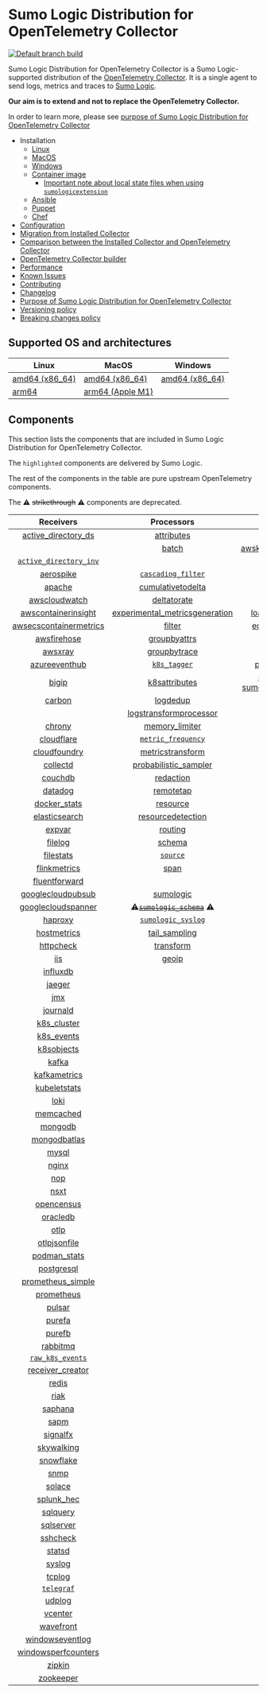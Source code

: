 # Sumo Logic Distribution for OpenTelemetry Collector

[![Default branch build](https://github.com/SumoLogic/sumologic-otel-collector/actions/workflows/dev_builds.yml/badge.svg)](https://github.com/SumoLogic/sumologic-otel-collector/actions/workflows/dev_builds.yml)

Sumo Logic Distribution for OpenTelemetry Collector is a Sumo Logic-supported distribution of the [OpenTelemetry Collector][otc_link].
It is a single agent to send logs, metrics and traces to [Sumo Logic][sumologic].

**Our aim is to extend and not to replace the OpenTelemetry Collector.**

In order to learn more, please see [purpose of Sumo Logic Distribution for OpenTelemetry Collector][purpose]

- Installation
  - [Linux][linux_installation]
  - [MacOS][macos_installation]
  - [Windows][windows_installation]
  - [Container image](/docs/installation.md#container-image)
    - [Important note about local state files when using `sumologicextension`](/docs/installation.md#important-note-about-local-state-files-when-using-sumologicextension)
  - [Ansible](/docs/installation.md#ansible)
  - [Puppet](/docs/installation.md#puppet)
  - [Chef](/docs/installation.md#chef)
- [Configuration](docs/configuration.md)
- [Migration from Installed Collector](docs/migration.md)
- [Comparison between the Installed Collector and OpenTelemetry Collector](docs/comparison.md)
- [OpenTelemetry Collector builder](./otelcolbuilder/README.md)
- [Performance]
- [Known Issues]
- [Contributing](./CONTRIBUTING.md)
- [Changelog](./CHANGELOG.md)
- [Purpose of Sumo Logic Distribution for OpenTelemetry Collector][purpose]
- [Versioning policy][versioning]
- [Breaking changes policy][breaking]

## Supported OS and architectures

| Linux                         | MacOS                         | Windows                     |
| ----------------------------- | ----------------------------- | --------------------------- |
| [amd64 (x86_64)][linux_amd64] | [amd64 (x86_64)][mac_amd64]   | [amd64 (x86_64)][win_amd64] |
| [arm64][linux_arm64]          | [arm64 (Apple M1)][mac_arm64] |                             |

## Components

This section lists the components that are included in Sumo Logic Distribution for OpenTelemetry Collector.

The `highlighted` components are delivered by Sumo Logic.

The rest of the components in the table are pure upstream OpenTelemetry components.

The ⚠️ ~~strikethrough~~ ⚠️ components are deprecated.

|                        Receivers                         |                          Processors                          |               Exporters                |                 Extensions                  |             Connectors              |
| :------------------------------------------------------: | :----------------------------------------------------------: | :------------------------------------: | :-----------------------------------------: | :---------------------------------: |
|     [active_directory_ds][activedirectorydsreceiver]     |              [attributes][attributesprocessor]               |         [awss3][awss3exporter]         |       [asapclient][asapauthextension]       |     [forward][forwardconnector]     |
|                                                          |                   [batch][batchprocessor]                    |          [awskinesisexporter]          |                                             |                                     |
|   [`active_directory_inv`][activedirectoryinvreceiver]   |                                                              |        [carbon][carbonexporter]        |                 [awsproxy]                  |       [count][countconnector]       |
|              [aerospike][aerospikereceiver]              |        [`cascading_filter`][cascadingfilterprocessor]        |         [debug][debugexporter]         |       [basicauth][basicauthextension]       |  [exceptions][exceptionsconnector]  |
|                 [apache][apachereceiver]                 |       [cumulativetodelta][cumulativetodeltaprocessor]        |          [file][fileexporter]          | [bearertokenauth][bearertokenauthextension] |    [failover][failoverconnector]    |
|          [awscloudwatch][awscloudwatchreceiver]          |             [deltatorate][deltatorateprocessor]              |         [kafka][kafkaexporter]         |           [db_storage][dbstorage]           |  [roundrobin][roundrobinconnector]  |
|    [awscontainerinsight][awscontainerinsightreceiver]    | [experimental_metricsgeneration][metricsgenerationprocessor] | [loadbalancing][loadbalancingexporter] |      [docker_observer][dockerobserver]      |     [routing][routingconnector]     |
| [awsecscontainermetrics][awsecscontainermetricsreceiver] |                  [filter][filterprocessor]                   |      [ecs_observer][ecsobserver]       |    [servicegraph][servicegraphconnector]    |                                     |
|            [awsfirehose][awsfirehosereceiver]            |            [groupbyattrs][groupbyattrsprocessor]             |          [otlp][otlpexporter]          |    [ecs_task_observer][ecstaskobserver]     | [spanmetrics][spanmetricsconnector] |
|                [awsxray][awsxrayreceiver]                |            [groupbytrace][groupbytraceprocessor]             |      [otlphttp][otlphttpexporter]      |         [file_storage][filestorage]         |                                     |
|          [azureeventhub][azureeventhubreceiver]          |                 [`k8s_tagger`][k8sprocessor]                 |    [prometheus][prometheusexporter]    |   [headerssetter][headerssetterextension]   |                                     |
|                  [bigip][bigipreceiver]                  |           [k8sattributes][k8sattributesprocessor]            |    [sumologic] [sumologicexporter]     |    [health_check][healthcheckextension]     |                                     |
|                 [carbon][carbonreceiver]                 |                [logdedup][logdedupprocessor]                 |        [syslog][syslogexporter]        |        [host_observer][hostobserver]        |                                     |
|                                                          |       [logstransformprocessor][logstransformprocessor]       |                                        |                                             |                                     |
|                 [chrony][chronyreceiver]                 |           [memory_limiter][memorylimiterprocessor]           |           [nop][nopexporter]           |       [http_forwarder][httpforwarder]       |                                     |
|             [cloudflare][cloudflarereceiver]             |        [`metric_frequency`][metricfrequencyprocessor]        |                                        |           [jaegerremotesampling]            |                                     |
|           [cloudfoundry][cloudfoundryreceiver]           |        [metricstransform][metricstransformprocessor]         |                                        |         [k8s_observer][k8sobserver]         |                                     |
|               [collectd][collectdreceiver]               |    [probabilistic_sampler][probabilisticsamplerprocessor]    |                                        |                                             |                                     |
|                [couchdb][couchdbreceiver]                |               [redaction][redactionprocessor]                |                                        |  [oauth2client][oauth2clientauthextension]  |                                     |
|                [datadog][datadogreceiver]                |               [remotetap][remotetapprocessor]                |                                        |          [oidc][oidcauthextension]          |                                     |
|           [docker_stats][dockerstatsreceiver]            |                [resource][resourceprocessor]                 |                                        |           [pprof][pprofextension]           |                                     |
|          [elasticsearch][elasticsearchreceiver]          |       [resourcedetection][resourcedetectionprocessor]        |                                        |       [sigv4auth][sigv4authextension]       |                                     |
|                 [expvar][expvarreceiver]                 |                 [routing][routingprocessor]                  |                                        |      [`sumologic`][sumologicextension]      |                                     |
|                [filelog][filelogreceiver]                |                  [schema][schemaprocessor]                   |                                        |          [zpages][zpagesextension]          |                                     |
|              [filestats][filestatsreceiver]              |                 [`source`][sourceprocessor]                  |                                        |                                             |                                     |
|           [flinkmetrics][flinkmetricsreceiver]           |                    [span][spanprocessor]                     |                                        |                                             |                                     |
|          [fluentforward][fluentforwardreceiver]          |                                                              |                                        |                                             |                                     |
|      [googlecloudpubsub][googlecloudpubsubreceiver]      |               [sumologic][sumologicprocessor]                |                                        |                                             |                                     |
|     [googlecloudspanner][googlecloudspannerreceiver]     |   ⚠️~~[`sumologic_schema`][sumologicschemaprocessor]~~ ⚠️    |                                        |                                             |                                     |
|                [haproxy][haproxyreceiver]                |        [`sumologic_syslog`][sumologicsyslogprocessor]        |                                        |                                             |                                     |
|            [hostmetrics][hostmetricsreceiver]            |            [tail_sampling][tailsamplingprocessor]            |                                        |                                             |                                     |
|              [httpcheck][httpcheckreceiver]              |               [transform][transformprocessor]                |                                        |                                             |                                     |
|                    [iis][iisreceiver]                    |                   [geoip][geoipprocessor]                    |                                        |                                             |                                     |
|               [influxdb][influxdbreceiver]               |                                                              |                                        |                                             |                                     |
|                 [jaeger][jaegerreceiver]                 |                                                              |                                        |                                             |                                     |
|                    [jmx][jmxreceiver]                    |                                                              |                                        |                                             |                                     |
|               [journald][journaldreceiver]               |                                                              |                                        |                                             |                                     |
|            [k8s_cluster][k8sclusterreceiver]             |                                                              |                                        |                                             |                                     |
|             [k8s_events][k8seventsreceiver]              |                                                              |                                        |                                             |                                     |
|             [k8sobjects][k8sobjectsreceiver]             |                                                              |                                        |                                             |                                     |
|                  [kafka][kafkareceiver]                  |                                                              |                                        |                                             |                                     |
|           [kafkametrics][kafkametricsreceiver]           |                                                              |                                        |                                             |                                     |
|           [kubeletstats][kubeletstatsreceiver]           |                                                              |                                        |                                             |                                     |
|                   [loki][lokireceiver]                   |                                                              |                                        |                                             |                                     |
|              [memcached][memcachedreceiver]              |                                                              |                                        |                                             |                                     |
|                [mongodb][mongodbreceiver]                |                                                              |                                        |                                             |                                     |
|           [mongodbatlas][mongodbatlasreceiver]           |                                                              |                                        |                                             |                                     |
|                  [mysql][mysqlreceiver]                  |                                                              |                                        |                                             |                                     |
|                  [nginx][nginxreceiver]                  |                                                              |                                        |                                             |                                     |
|                    [nop][nopreceiver]                    |                                                              |                                        |                                             |                                     |
|                   [nsxt][nsxtreceiver]                   |                                                              |                                        |                                             |                                     |
|             [opencensus][opencensusreceiver]             |                                                              |                                        |                                             |                                     |
|               [oracledb][oracledbreceiver]               |                                                              |                                        |                                             |                                     |
|                   [otlp][otlpreceiver]                   |                                                              |                                        |                                             |                                     |
|           [otlpjsonfile][otlpjsonfilereceiver]           |                                                              |                                        |                                             |                                     |
|              [podman_stats][podmanreceiver]              |                                                              |                                        |                                             |                                     |
|             [postgresql][postgresqlreceiver]             |                                                              |                                        |                                             |                                     |
|      [prometheus_simple][simpleprometheusreceiver]       |                                                              |                                        |                                             |                                     |
|             [prometheus][prometheusreceiver]             |                                                              |                                        |                                             |                                     |
|                 [pulsar][pulsarreceiver]                 |                                                              |                                        |                                             |                                     |
|                 [purefa][purefareceiver]                 |                                                              |                                        |                                             |                                     |
|                 [purefb][purefbreceiver]                 |                                                              |                                        |                                             |                                     |
|               [rabbitmq][rabbitmqreceiver]               |                                                              |                                        |                                             |                                     |
|         [`raw_k8s_events`][rawk8seventsreceiver]         |                                                              |                                        |                                             |                                     |
|           [receiver_creator][receivercreator]            |                                                              |                                        |                                             |                                     |
|                  [redis][redisreceiver]                  |                                                              |                                        |                                             |                                     |
|                   [riak][riakreceiver]                   |                                                              |                                        |                                             |                                     |
|                [saphana][saphanareceiver]                |                                                              |                                        |                                             |                                     |
|                   [sapm][sapmreceiver]                   |                                                              |                                        |                                             |                                     |
|               [signalfx][signalfxreceiver]               |                                                              |                                        |                                             |                                     |
|             [skywalking][skywalkingreceiver]             |                                                              |                                        |                                             |                                     |
|              [snowflake][snowflakereceiver]              |                                                              |                                        |                                             |                                     |
|                   [snmp][snmpreceiver]                   |                                                              |                                        |                                             |                                     |
|                 [solace][solacereceiver]                 |                                                              |                                        |                                             |                                     |
|             [splunk_hec][splunkhecreceiver]              |                                                              |                                        |                                             |                                     |
|               [sqlquery][sqlqueryreceiver]               |                                                              |                                        |                                             |                                     |
|              [sqlserver][sqlserverreceiver]              |                                                              |                                        |                                             |                                     |
|               [sshcheck][sshcheckreceiver]               |                                                              |                                        |                                             |                                     |
|                 [statsd][statsdreceiver]                 |                                                              |                                        |                                             |                                     |
|                 [syslog][syslogreceiver]                 |                                                              |                                        |                                             |                                     |
|                 [tcplog][tcplogreceiver]                 |                                                              |                                        |                                             |                                     |
|              [`telegraf`][telegrafreceiver]              |                                                              |                                        |                                             |                                     |
|                 [udplog][udplogreceiver]                 |                                                              |                                        |                                             |                                     |
|                [vcenter][vcenterreceiver]                |                                                              |                                        |                                             |                                     |
|              [wavefront][wavefrontreceiver]              |                                                              |                                        |                                             |                                     |
|        [windowseventlog][windowseventlogreceiver]        |                                                              |                                        |                                             |                                     |
|    [windowsperfcounters][windowsperfcountersreceiver]    |                                                              |                                        |                                             |                                     |
|                 [zipkin][zipkinreceiver]                 |                                                              |                                        |                                             |                                     |
|              [zookeeper][zookeeperreceiver]              |                                                              |                                        |                                             |                                     |

[otc_link]: https://github.com/open-telemetry/opentelemetry-collector
[sumologic]: https://www.sumologic.com
[linux_installation]: https://help.sumologic.com/docs/send-data/opentelemetry-collector/install-collector-linux/
[macos_installation]: https://help.sumologic.com/docs/send-data/opentelemetry-collector/install-collector-macos/
[windows_installation]: https://help.sumologic.com/docs/send-data/opentelemetry-collector/install-collector-windows/
[performance]: https://help.sumologic.com/docs/send-data/opentelemetry-collector/#performance
[known issues]: https://help.sumologic.com/docs/send-data/opentelemetry-collector/troubleshooting-faq/#known-issues
[purpose]: https://help.sumologic.com/docs/send-data/opentelemetry-collector/sumo-logic-opentelemetry-vs-opentelemetry-upstream-relationship/
[versioning]: https://help.sumologic.com/docs/send-data/opentelemetry-collector/sumo-logic-opentelemetry-vs-opentelemetry-upstream-relationship/#versioning-policy
[breaking]: https://help.sumologic.com/docs/send-data/opentelemetry-collector/sumo-logic-opentelemetry-vs-opentelemetry-upstream-relationship/#versioning-policy
[linux_amd64]: ./docs/installation.md#linux-on-amd64-x86-64
[linux_arm64]: ./docs/installation.md#linux-on-arm64
[mac_amd64]: ./docs/installation.md#macos-on-amd64-x86-64
[mac_arm64]: ./docs/installation.md#macos-on-arm64-apple-m1-x86-64
[win_amd64]: ./docs/installation.md#windows
[activedirectorydsreceiver]: https://github.com/open-telemetry/opentelemetry-collector-contrib/tree/v0.127.0/receiver/activedirectorydsreceiver
[activedirectoryinvreceiver]: ./pkg/receiver/activedirectoryinvreceiver
[aerospikereceiver]: https://github.com/open-telemetry/opentelemetry-collector-contrib/tree/v0.127.0/receiver/aerospikereceiver
[apachereceiver]: https://github.com/open-telemetry/opentelemetry-collector-contrib/tree/v0.127.0/receiver/apachereceiver
[awscloudwatchreceiver]: https://github.com/open-telemetry/opentelemetry-collector-contrib/tree/v0.127.0/receiver/awscloudwatchreceiver
[awscontainerinsightreceiver]: https://github.com/open-telemetry/opentelemetry-collector-contrib/tree/v0.127.0/receiver/awscontainerinsightreceiver
[awsecscontainermetricsreceiver]: https://github.com/open-telemetry/opentelemetry-collector-contrib/tree/v0.127.0/receiver/awsecscontainermetricsreceiver
[awsfirehosereceiver]: https://github.com/open-telemetry/opentelemetry-collector-contrib/tree/v0.127.0/receiver/awsfirehosereceiver
[awsxrayreceiver]: https://github.com/open-telemetry/opentelemetry-collector-contrib/tree/v0.127.0/receiver/awsxrayreceiver
[azureeventhubreceiver]: https://github.com/open-telemetry/opentelemetry-collector-contrib/tree/v0.127.0/receiver/azureeventhubreceiver
[bigipreceiver]: https://github.com/open-telemetry/opentelemetry-collector-contrib/tree/v0.127.0/receiver/bigipreceiver
[carbonreceiver]: https://github.com/open-telemetry/opentelemetry-collector-contrib/tree/v0.127.0/receiver/carbonreceiver
[chronyreceiver]: https://github.com/open-telemetry/opentelemetry-collector-contrib/tree/v0.127.0/receiver/chronyreceiver
[cloudfoundryreceiver]: https://github.com/open-telemetry/opentelemetry-collector-contrib/tree/v0.127.0/receiver/cloudfoundryreceiver
[cloudflarereceiver]: https://github.com/open-telemetry/opentelemetry-collector-contrib/tree/v0.127.0/receiver/cloudflarereceiver
[collectdreceiver]: https://github.com/open-telemetry/opentelemetry-collector-contrib/tree/v0.127.0/receiver/collectdreceiver
[couchdbreceiver]: https://github.com/open-telemetry/opentelemetry-collector-contrib/tree/v0.127.0/receiver/couchdbreceiver
[datadogreceiver]: https://github.com/open-telemetry/opentelemetry-collector-contrib/tree/v0.127.0/receiver/datadogreceiver
[dockerstatsreceiver]: https://github.com/open-telemetry/opentelemetry-collector-contrib/tree/v0.127.0/receiver/dockerstatsreceiver
[elasticsearchreceiver]: https://github.com/open-telemetry/opentelemetry-collector-contrib/tree/v0.127.0/receiver/elasticsearchreceiver
[expvarreceiver]: https://github.com/open-telemetry/opentelemetry-collector-contrib/tree/v0.127.0/receiver/expvarreceiver
[filelogreceiver]: https://github.com/open-telemetry/opentelemetry-collector-contrib/tree/v0.127.0/receiver/filelogreceiver
[filestatsreceiver]: https://github.com/open-telemetry/opentelemetry-collector-contrib/tree/v0.127.0/receiver/filestatsreceiver
[flinkmetricsreceiver]: https://github.com/open-telemetry/opentelemetry-collector-contrib/tree/v0.127.0/receiver/flinkmetricsreceiver
[fluentforwardreceiver]: https://github.com/open-telemetry/opentelemetry-collector-contrib/tree/v0.127.0/receiver/fluentforwardreceiver
[googlecloudpubsubreceiver]: https://github.com/open-telemetry/opentelemetry-collector-contrib/tree/v0.127.0/receiver/googlecloudpubsubreceiver
[googlecloudspannerreceiver]: https://github.com/open-telemetry/opentelemetry-collector-contrib/tree/v0.127.0/receiver/googlecloudspannerreceiver
[haproxyreceiver]: https://github.com/open-telemetry/opentelemetry-collector-contrib/tree/v0.127.0/receiver/haproxyreceiver
[hostmetricsreceiver]: https://github.com/open-telemetry/opentelemetry-collector-contrib/tree/v0.127.0/receiver/hostmetricsreceiver
[httpcheckreceiver]: https://github.com/open-telemetry/opentelemetry-collector-contrib/tree/v0.127.0/receiver/httpcheckreceiver
[iisreceiver]: https://github.com/open-telemetry/opentelemetry-collector-contrib/tree/v0.127.0/receiver/iisreceiver
[influxdbreceiver]: https://github.com/open-telemetry/opentelemetry-collector-contrib/tree/v0.127.0/receiver/influxdbreceiver
[jaegerreceiver]: https://github.com/open-telemetry/opentelemetry-collector-contrib/tree/v0.127.0/receiver/jaegerreceiver
[jmxreceiver]: https://github.com/open-telemetry/opentelemetry-collector-contrib/tree/v0.127.0/receiver/jmxreceiver
[journaldreceiver]: https://github.com/open-telemetry/opentelemetry-collector-contrib/tree/v0.127.0/receiver/journaldreceiver
[k8sclusterreceiver]: https://github.com/open-telemetry/opentelemetry-collector-contrib/tree/v0.127.0/receiver/k8sclusterreceiver
[k8seventsreceiver]: https://github.com/open-telemetry/opentelemetry-collector-contrib/tree/v0.127.0/receiver/k8seventsreceiver
[k8sobjectsreceiver]: https://github.com/open-telemetry/opentelemetry-collector-contrib/tree/v0.127.0/receiver/k8sobjectsreceiver
[kafkareceiver]: https://github.com/open-telemetry/opentelemetry-collector-contrib/tree/v0.127.0/receiver/kafkareceiver
[kafkametricsreceiver]: https://github.com/open-telemetry/opentelemetry-collector-contrib/tree/v0.127.0/receiver/kafkametricsreceiver
[kubeletstatsreceiver]: https://github.com/open-telemetry/opentelemetry-collector-contrib/tree/v0.127.0/receiver/kubeletstatsreceiver
[lokireceiver]: https://github.com/open-telemetry/opentelemetry-collector-contrib/tree/v0.127.0/receiver/lokireceiver
[memcachedreceiver]: https://github.com/open-telemetry/opentelemetry-collector-contrib/tree/v0.127.0/receiver/memcachedreceiver
[mongodbreceiver]: https://github.com/open-telemetry/opentelemetry-collector-contrib/tree/v0.127.0/receiver/mongodbreceiver
[mongodbatlasreceiver]: https://github.com/open-telemetry/opentelemetry-collector-contrib/tree/v0.127.0/receiver/mongodbatlasreceiver
[mysqlreceiver]: https://github.com/open-telemetry/opentelemetry-collector-contrib/tree/v0.127.0/receiver/mysqlreceiver
[nginxreceiver]: https://github.com/open-telemetry/opentelemetry-collector-contrib/tree/v0.127.0/receiver/nginxreceiver
[nopreceiver]: https://github.com/open-telemetry/opentelemetry-collector/tree/v0.127.0/receiver/nopreceiver
[nsxtreceiver]: https://github.com/open-telemetry/opentelemetry-collector-contrib/tree/v0.127.0/receiver/nsxtreceiver
[opencensusreceiver]: https://github.com/open-telemetry/opentelemetry-collector-contrib/tree/v0.127.0/receiver/opencensusreceiver
[oracledbreceiver]: https://github.com/open-telemetry/opentelemetry-collector-contrib/tree/v0.127.0/receiver/oracledbreceiver
[otlpreceiver]: https://github.com/open-telemetry/opentelemetry-collector/tree/v0.127.0/receiver/otlpreceiver
[otlpjsonfilereceiver]: https://github.com/open-telemetry/opentelemetry-collector-contrib/tree/v0.127.0/receiver/otlpjsonfilereceiver
[podmanreceiver]: https://github.com/open-telemetry/opentelemetry-collector-contrib/tree/v0.127.0/receiver/podmanreceiver
[postgresqlreceiver]: https://github.com/open-telemetry/opentelemetry-collector-contrib/tree/v0.127.0/receiver/postgresqlreceiver
[simpleprometheusreceiver]: https://github.com/open-telemetry/opentelemetry-collector-contrib/tree/v0.127.0/receiver/simpleprometheusreceiver
[prometheusreceiver]: https://github.com/open-telemetry/opentelemetry-collector-contrib/tree/v0.127.0/receiver/prometheusreceiver
[pulsarreceiver]: https://github.com/open-telemetry/opentelemetry-collector-contrib/tree/v0.127.0/receiver/pulsarreceiver
[purefareceiver]: https://github.com/open-telemetry/opentelemetry-collector-contrib/tree/v0.127.0/receiver/purefareceiver
[purefbreceiver]: https://github.com/open-telemetry/opentelemetry-collector-contrib/tree/v0.127.0/receiver/purefbreceiver
[rabbitmqreceiver]: https://github.com/open-telemetry/opentelemetry-collector-contrib/tree/v0.127.0/receiver/rabbitmqreceiver
[rawk8seventsreceiver]: ./pkg/receiver/rawk8seventsreceiver
[receivercreator]: https://github.com/open-telemetry/opentelemetry-collector-contrib/tree/v0.127.0/receiver/receivercreator
[redisreceiver]: https://github.com/open-telemetry/opentelemetry-collector-contrib/tree/v0.127.0/receiver/redisreceiver
[riakreceiver]: https://github.com/open-telemetry/opentelemetry-collector-contrib/tree/v0.127.0/receiver/riakreceiver
[saphanareceiver]: https://github.com/open-telemetry/opentelemetry-collector-contrib/tree/v0.127.0/receiver/saphanareceiver
[sapmreceiver]: https://github.com/open-telemetry/opentelemetry-collector-contrib/tree/v0.127.0/receiver/sapmreceiver
[signalfxreceiver]: https://github.com/open-telemetry/opentelemetry-collector-contrib/tree/v0.127.0/receiver/signalfxreceiver
[skywalkingreceiver]: https://github.com/open-telemetry/opentelemetry-collector-contrib/tree/v0.127.0/receiver/skywalkingreceiver
[snmpreceiver]: https://github.com/open-telemetry/opentelemetry-collector-contrib/tree/v0.127.0/receiver/snmpreceiver
[snowflakereceiver]: https://github.com/open-telemetry/opentelemetry-collector-contrib/tree/v0.127.0/receiver/snowflakereceiver
[solacereceiver]: https://github.com/open-telemetry/opentelemetry-collector-contrib/tree/v0.127.0/receiver/solacereceiver
[splunkhecreceiver]: https://github.com/open-telemetry/opentelemetry-collector-contrib/tree/v0.127.0/receiver/splunkhecreceiver
[sqlqueryreceiver]: https://github.com/open-telemetry/opentelemetry-collector-contrib/tree/v0.127.0/receiver/sqlqueryreceiver
[sqlserverreceiver]: https://github.com/open-telemetry/opentelemetry-collector-contrib/tree/v0.127.0/receiver/sqlserverreceiver
[sshcheckreceiver]: https://github.com/open-telemetry/opentelemetry-collector-contrib/tree/v0.127.0/receiver/sshcheckreceiver
[statsdreceiver]: https://github.com/open-telemetry/opentelemetry-collector-contrib/tree/v0.127.0/receiver/statsdreceiver
[syslogreceiver]: https://github.com/open-telemetry/opentelemetry-collector-contrib/tree/v0.127.0/receiver/syslogreceiver
[tcplogreceiver]: https://github.com/open-telemetry/opentelemetry-collector-contrib/tree/v0.127.0/receiver/tcplogreceiver
[telegrafreceiver]: ./pkg/receiver/telegrafreceiver
[udplogreceiver]: https://github.com/open-telemetry/opentelemetry-collector-contrib/tree/v0.127.0/receiver/udplogreceiver
[vcenterreceiver]: https://github.com/open-telemetry/opentelemetry-collector-contrib/tree/v0.127.0/receiver/vcenterreceiver
[wavefrontreceiver]: https://github.com/open-telemetry/opentelemetry-collector-contrib/tree/v0.127.0/receiver/wavefrontreceiver
[windowseventlogreceiver]: https://github.com/open-telemetry/opentelemetry-collector-contrib/tree/v0.127.0/receiver/windowseventlogreceiver
[windowsperfcountersreceiver]: https://github.com/open-telemetry/opentelemetry-collector-contrib/tree/v0.127.0/receiver/windowsperfcountersreceiver
[zipkinreceiver]: https://github.com/open-telemetry/opentelemetry-collector-contrib/tree/v0.127.0/receiver/zipkinreceiver
[zookeeperreceiver]: https://github.com/open-telemetry/opentelemetry-collector-contrib/tree/v0.127.0/receiver/zookeeperreceiver
[attributesprocessor]: https://github.com/open-telemetry/opentelemetry-collector-contrib/tree/v0.127.0/processor/attributesprocessor
[batchprocessor]: https://github.com/open-telemetry/opentelemetry-collector/tree/v0.127.0/processor/batchprocessor
[cascadingfilterprocessor]: ./pkg/processor/cascadingfilterprocessor
[cumulativetodeltaprocessor]: https://github.com/open-telemetry/opentelemetry-collector-contrib/tree/v0.127.0/processor/cumulativetodeltaprocessor
[deltatorateprocessor]: https://github.com/open-telemetry/opentelemetry-collector-contrib/tree/v0.127.0/processor/deltatorateprocessor
[metricsgenerationprocessor]: https://github.com/open-telemetry/opentelemetry-collector-contrib/tree/v0.127.0/processor/metricsgenerationprocessor
[filterprocessor]: https://github.com/open-telemetry/opentelemetry-collector-contrib/tree/v0.127.0/processor/filterprocessor
[groupbyattrsprocessor]: https://github.com/open-telemetry/opentelemetry-collector-contrib/tree/v0.127.0/processor/groupbyattrsprocessor
[groupbytraceprocessor]: https://github.com/open-telemetry/opentelemetry-collector-contrib/tree/v0.127.0/processor/groupbytraceprocessor
[k8sprocessor]: ./pkg/processor/k8sprocessor
[k8sattributesprocessor]: https://github.com/open-telemetry/opentelemetry-collector-contrib/tree/v0.127.0/processor/k8sattributesprocessor
[logdedupprocessor]: https://github.com/open-telemetry/opentelemetry-collector-contrib/tree/v0.127.0/processor/logdedupprocessor
[logstransformprocessor]: https://github.com/open-telemetry/opentelemetry-collector-contrib/tree/v0.127.0/processor/logstransformprocessor
[memorylimiterprocessor]: https://github.com/open-telemetry/opentelemetry-collector/tree/v0.127.0/processor/memorylimiterprocessor
[metricfrequencyprocessor]: ./pkg/processor/metricfrequencyprocessor
[metricstransformprocessor]: https://github.com/open-telemetry/opentelemetry-collector-contrib/tree/v0.127.0/processor/metricstransformprocessor
[probabilisticsamplerprocessor]: https://github.com/open-telemetry/opentelemetry-collector-contrib/tree/v0.127.0/processor/probabilisticsamplerprocessor
[redactionprocessor]: https://github.com/open-telemetry/opentelemetry-collector-contrib/tree/v0.127.0/processor/redactionprocessor
[remotetapprocessor]: https://github.com/open-telemetry/opentelemetry-collector-contrib/tree/v0.127.0/processor/remotetapprocessor
[resourceprocessor]: https://github.com/open-telemetry/opentelemetry-collector-contrib/tree/v0.127.0/processor/resourceprocessor
[resourcedetectionprocessor]: https://github.com/open-telemetry/opentelemetry-collector-contrib/tree/v0.127.0/processor/resourcedetectionprocessor
[routingprocessor]: https://github.com/open-telemetry/opentelemetry-collector-contrib/tree/v0.127.0/processor/routingprocessor
[schemaprocessor]: https://github.com/open-telemetry/opentelemetry-collector-contrib/tree/v0.127.0/processor/schemaprocessor
[sourceprocessor]: ./pkg/processor/sourceprocessor
[spanprocessor]: https://github.com/open-telemetry/opentelemetry-collector-contrib/tree/v0.127.0/processor/spanprocessor
[sumologicprocessor]: https://github.com/open-telemetry/opentelemetry-collector-contrib/tree/v0.127.0/processor/sumologicprocessor
[sumologicschemaprocessor]: ./pkg/processor/sumologicschemaprocessor
[sumologicsyslogprocessor]: ./pkg/processor/sumologicsyslogprocessor
[tailsamplingprocessor]: https://github.com/open-telemetry/opentelemetry-collector-contrib/tree/v0.127.0/processor/tailsamplingprocessor
[transformprocessor]: https://github.com/open-telemetry/opentelemetry-collector-contrib/tree/v0.127.0/processor/transformprocessor
[awss3exporter]: https://github.com/open-telemetry/opentelemetry-collector-contrib/tree/v0.127.0/exporter/awss3exporter
[awskinesisexporter]: https://github.com/open-telemetry/opentelemetry-collector-contrib/tree/v0.127.0/exporter/awskinesisexporter
[carbonexporter]: https://github.com/open-telemetry/opentelemetry-collector-contrib/tree/v0.127.0/exporter/carbonexporter
[debugexporter]: https://github.com/open-telemetry/opentelemetry-collector/tree/v0.127.0/exporter/debugexporter
[fileexporter]: https://github.com/open-telemetry/opentelemetry-collector-contrib/tree/v0.127.0/exporter/fileexporter
[kafkaexporter]: https://github.com/open-telemetry/opentelemetry-collector-contrib/tree/v0.127.0/exporter/kafkaexporter
[loadbalancingexporter]: https://github.com/open-telemetry/opentelemetry-collector-contrib/tree/v0.127.0/exporter/loadbalancingexporter
[nopexporter]: https://github.com/open-telemetry/opentelemetry-collector/tree/v0.127.0/exporter/nopexporter
[otlpexporter]: https://github.com/open-telemetry/opentelemetry-collector/tree/v0.127.0/exporter/otlpexporter
[otlphttpexporter]: https://github.com/open-telemetry/opentelemetry-collector/tree/v0.127.0/exporter/otlphttpexporter
[prometheusexporter]: https://github.com/open-telemetry/opentelemetry-collector-contrib/tree/v0.127.0/exporter/prometheusexporter
[sumologicexporter]: https://github.com/open-telemetry/opentelemetry-collector-contrib/tree/v0.127.0/exporter/sumologicexporter
[syslogexporter]: https://github.com/open-telemetry/opentelemetry-collector-contrib/tree/v0.127.0/exporter/syslogexporter
[asapauthextension]: https://github.com/open-telemetry/opentelemetry-collector-contrib/tree/v0.127.0/extension/asapauthextension
[awsproxy]: https://github.com/open-telemetry/opentelemetry-collector-contrib/tree/v0.127.0/extension/awsproxy
[basicauthextension]: https://github.com/open-telemetry/opentelemetry-collector-contrib/tree/v0.127.0/extension/basicauthextension
[bearertokenauthextension]: https://github.com/open-telemetry/opentelemetry-collector-contrib/tree/v0.127.0/extension/bearertokenauthextension
[dbstorage]: https://github.com/open-telemetry/opentelemetry-collector-contrib/tree/v0.127.0/extension/storage/dbstorage
[dockerobserver]: https://github.com/open-telemetry/opentelemetry-collector-contrib/tree/v0.127.0/extension/observer/dockerobserver
[ecsobserver]: https://github.com/open-telemetry/opentelemetry-collector-contrib/tree/v0.127.0/extension/observer/ecsobserver
[ecstaskobserver]: https://github.com/open-telemetry/opentelemetry-collector-contrib/tree/v0.127.0/extension/observer/ecstaskobserver
[filestorage]: https://github.com/open-telemetry/opentelemetry-collector-contrib/tree/v0.127.0/extension/storage/filestorage
[headerssetterextension]: https://github.com/open-telemetry/opentelemetry-collector-contrib/tree/v0.127.0/extension/headerssetterextension
[healthcheckextension]: https://github.com/open-telemetry/opentelemetry-collector-contrib/tree/v0.127.0/extension/healthcheckextension
[hostobserver]: https://github.com/open-telemetry/opentelemetry-collector-contrib/tree/v0.127.0/extension/observer/hostobserver
[httpforwarder]: https://github.com/open-telemetry/opentelemetry-collector-contrib/tree/v0.127.0/extension/httpforwarderextension
[jaegerremotesampling]: https://github.com/open-telemetry/opentelemetry-collector-contrib/tree/v0.127.0/extension/jaegerremotesampling
[k8sobserver]: https://github.com/open-telemetry/opentelemetry-collector-contrib/tree/v0.127.0/extension/observer/k8sobserver
[oauth2clientauthextension]: https://github.com/open-telemetry/opentelemetry-collector-contrib/tree/v0.127.0/extension/oauth2clientauthextension
[oidcauthextension]: https://github.com/open-telemetry/opentelemetry-collector-contrib/tree/v0.127.0/extension/oidcauthextension
[pprofextension]: https://github.com/open-telemetry/opentelemetry-collector-contrib/tree/v0.127.0/extension/pprofextension
[sigv4authextension]: https://github.com/open-telemetry/opentelemetry-collector-contrib/tree/v0.127.0/extension/sigv4authextension
[sumologicextension]: ./pkg/extension/sumologicextension
[zpagesextension]: https://github.com/open-telemetry/opentelemetry-collector/tree/v0.127.0/extension/zpagesextension
[forwardconnector]: https://github.com/open-telemetry/opentelemetry-collector/tree/v0.127.0/connector/forwardconnector
[countconnector]: https://github.com/open-telemetry/opentelemetry-collector-contrib/tree/v0.127.0/connector/countconnector
[failoverconnector]: https://github.com/open-telemetry/opentelemetry-collector-contrib/tree/v0.127.0/connector/failoverconnector
[exceptionsconnector]: https://github.com/open-telemetry/opentelemetry-collector-contrib/tree/v0.127.0/connector/exceptionsconnector
[roundrobinconnector]: https://github.com/open-telemetry/opentelemetry-collector-contrib/tree/v0.127.0/connector/roundrobinconnector
[routingconnector]: https://github.com/open-telemetry/opentelemetry-collector-contrib/tree/v0.127.0/connector/routingconnector
[servicegraphconnector]: https://github.com/open-telemetry/opentelemetry-collector-contrib/tree/v0.127.0/connector/servicegraphconnector
[spanmetricsconnector]: https://github.com/open-telemetry/opentelemetry-collector-contrib/tree/v0.127.0/connector/spanmetricsconnector
[geoipprocessor]: https://github.com/open-telemetry/opentelemetry-collector-contrib/tree/v0.127.0/processor/geoipprocessor
